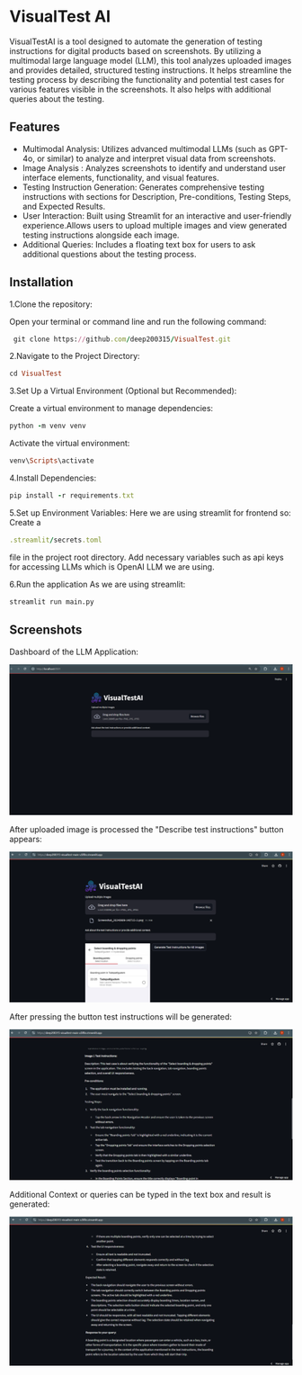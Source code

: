 
# VisualTest AI

VisualTestAI is a tool designed to automate the generation of testing instructions for digital products based on screenshots. By utilizing a multimodal large language model (LLM), this tool analyzes uploaded images and provides detailed, structured testing instructions. It helps streamline the testing process by describing the functionality and potential test cases for various features visible in the screenshots. It also helps with additional queries about the testing.


## Features

- Multimodal Analysis: Utilizes advanced multimodal LLMs (such as GPT-4o, or similar) to analyze and interpret visual data from screenshots.
- Image Analysis : Analyzes screenshots to identify and understand user interface elements, functionality, and visual features.
- Testing Instruction Generation: Generates comprehensive testing instructions with sections for Description, Pre-conditions, Testing Steps, and Expected Results.
- User Interaction: Built using Streamlit for an interactive and user-friendly experience.Allows users to upload multiple images and view generated testing instructions alongside each image.
- Additional Queries: Includes a floating text box for users to ask additional questions about the testing process.


## Installation

1.Clone the repository:

Open your terminal or command line and run the following command:
 

```ruby
 git clone https://github.com/deep200315/VisualTest.git
```

2.Navigate to the Project Directory:
 ```ruby
cd VisualTest
```

3.Set Up a Virtual Environment (Optional but Recommended):
 
  Create a virtual environment to manage dependencies:
  ```ruby
  python -m venv venv
```
Activate the virtual environment:
```ruby
venv\Scripts\activate
```
4.Install Dependencies:
```ruby
pip install -r requirements.txt
```
5.Set up Environment Variables:
Here we are using streamlit for frontend so:
Create a
 ```ruby
.streamlit/secrets.toml
``` 
file in the project root directory.
Add necessary variables such as api keys for accessing LLMs which is OpenAI LLM we are  using.

6.Run the application
As we are using streamlit:
```bash
streamlit run main.py
```
## Screenshots
Dashboard of the LLM Application:

![Screenshot 2024-09-09 140557.png](https://github.com/deep200315/VisualTest/blob/main/test_photos/Screenshot%202024-09-09%20140557.png)

After uploaded image is processed the "Describe test instructions" button appears:

![Screenshot 2024-09-09 144557.png](https://github.com/deep200315/VisualTest/blob/main/test_photos/Screenshot%202024-09-09%20144557.png)

After pressing the button test instructions will be generated:

![Screenshot 2024-09-09 144624.png](https://github.com/deep200315/VisualTest/blob/main/test_photos/Screenshot%202024-09-09%20144624.png)

Additional Context or queries can be typed in the text box and result is generated:

![Screenshot 2024-09-09 144706.png](https://github.com/deep200315/VisualTest/blob/main/test_photos/Screenshot%202024-09-09%20144706.png)

    
